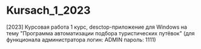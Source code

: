# Kursach_1_2023
 [2023] Курсовая работа 1 курс, desctop-приложение для Windows на тему "Программа автоматизации подбора туристических путёвок" (для функционала администратора логин: ADMIN пароль: 1111)
